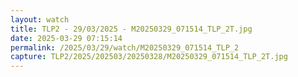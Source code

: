 ```yaml
---
layout: watch
title: TLP2 - 29/03/2025 - M20250329_071514_TLP_2T.jpg
date: 2025-03-29 07:15:14
permalink: /2025/03/29/watch/M20250329_071514_TLP_2
capture: TLP2/2025/202503/20250328/M20250329_071514_TLP_2T.jpg
---
```

